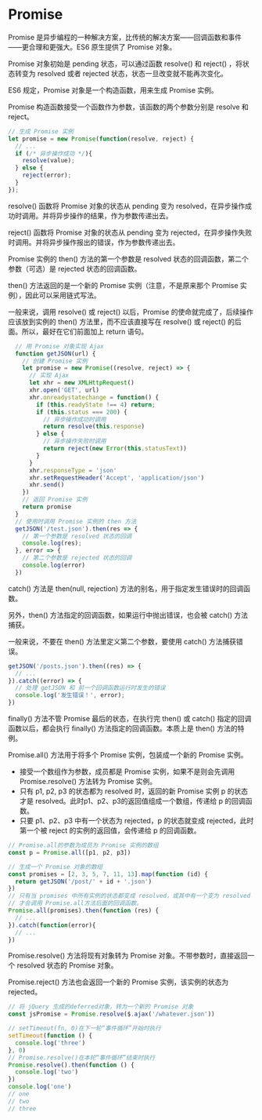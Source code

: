 # Promise

Promise 是异步编程的一种解决方案，比传统的解决方案——回调函数和事件——更合理和更强大。ES6 原生提供了 Promise 对象。

Promise 对象初始是 pending 状态，可以通过函数 resolve() 和 reject() ，将状态转变为 resolved 或者 rejected 状态，状态一旦改变就不能再次变化。

ES6 规定，Promise 对象是一个构造函数，用来生成 Promise 实例。

Promise 构造函数接受一个函数作为参数，该函数的两个参数分别是 resolve 和 reject。

```js
// 生成 Promise 实例
let promise = new Promise(function(resolve, reject) {
  // ...
  if (/* 异步操作成功 */){
    resolve(value);
  } else {
    reject(error);
  }
});
```

resolve() 函数将 Promise 对象的状态从 pending 变为 resolved，在异步操作成功时调用。并将异步操作的结果，作为参数传递出去。

reject() 函数将 Promise 对象的状态从 pending 变为 rejected，在异步操作失败时调用。并将异步操作报出的错误，作为参数传递出去。

Promise 实例的 then() 方法的第一个参数是 resolved 状态的回调函数，第二个参数（可选）是 rejected 状态的回调函数。

then() 方法返回的是一个新的 Promise 实例（注意，不是原来那个 Promise 实例），因此可以采用链式写法。

一般来说，调用 resolve() 或 reject() 以后，Promise 的使命就完成了，后续操作应该放到实例的 then() 方法里，而不应该直接写在 resolve() 或 reject() 的后面。所以，最好在它们前面加上 return 语句。

```js
  // 用 Promise 对象实现 Ajax
  function getJSON(url) {
    // 创建 Promise 实例
    let promise = new Promise((resolve, reject) => {
      // 实现 Ajax
      let xhr = new XMLHttpRequest()
      xhr.open('GET', url)
      xhr.onreadystatechange = function() {
        if (this.readyState !== 4) return;
        if (this.status === 200) {
          // 异步操作成功时调用
          return resolve(this.response)
        } else {
          // 异步操作失败时调用
          return reject(new Error(this.statusText))
        }
      }
      xhr.responseType = 'json'
      xhr.setRequestHeader('Accept', 'application/json')
      xhr.send()
    })
    // 返回 Promise 实例
    return promise
  }
  // 使用时调用 Promise 实例的 then 方法
  getJSON('/test.json').then(res => {
    // 第一个参数是 resolved 状态的回调
    console.log(res);
  }, error => {
    // 第二个参数是 rejected 状态的回调
    console.log(error)
  })
```

catch() 方法是 then(null, rejection) 方法的别名，用于指定发生错误时的回调函数。

另外，then() 方法指定的回调函数，如果运行中抛出错误，也会被 catch() 方法捕获。

一般来说，不要在 then() 方法里定义第二个参数，要使用 catch() 方法捕获错误。

```js
getJSON('/posts.json').then((res) => {
  // ...
}).catch((error) => {
  // 处理 getJSON 和 前一个回调函数运行时发生的错误
  console.log('发生错误！', error);
})

```

finally() 方法不管 Promise 最后的状态，在执行完 then() 或 catch() 指定的回调函数以后，都会执行 finally() 方法指定的回调函数。本质上是 then() 方法的特例。

Promise.all() 方法用于将多个 Promise 实例，包装成一个新的 Promise 实例。

+ 接受一个数组作为参数，成员都是 Promise 实例，如果不是则会先调用 Promise.resolve() 方法转为 Promise 实例。
+ 只有 p1, p2, p3 的状态都为 resolved 时，返回的新  Promise 实例 p 的状态才是 resolved。此时p1、p2、p3的返回值组成一个数组，传递给 p 的回调函数。
+ 只要 p1、p2、p3 中有一个状态为 rejected，p 的状态就变成 rejected，此时第一个被 reject 的实例的返回值，会传递给 p 的回调函数。

```js
// Promise.all的参数为成员为 Promise 实例的数组
const p = Promise.all([p1, p2, p3])

// 生成一个 Promise 对象的数组
const promises = [2, 3, 5, 7, 11, 13].map(function (id) {
  return getJSON('/post/' + id + '.json')
})
// 只有当 promises 中所有实例的状态都变成 resolved，或其中有一个变为 resolved
// 才会调用 Promise.all方法后面的回调函数。
Promise.all(promises).then(function (res) {
  // ...
}).catch(function(error){
  // ...
})
```

Promise.resolve() 方法将现有对象转为 Promise 对象。不带参数时，直接返回一个 resolved 状态的 Promise 对象。

Promise.reject() 方法也会返回一个新的 Promise 实例，该实例的状态为 rejected。

```js
// 将 jQuery 生成的deferred对象，转为一个新的 Promise 对象
const jsPromise = Promise.resolve($.ajax('/whatever.json'))

// setTimeout(fn, 0)在下一轮“事件循环”开始时执行
setTimeout(function () {
  console.log('three')
}, 0)
// Promise.resolve()在本轮“事件循环”结束时执行
Promise.resolve().then(function () {
  console.log('two')
})
console.log('one')
// one
// two
// three
```
